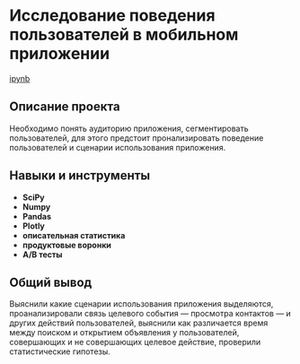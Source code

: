 # Исследование поведения пользователей в мобильном приложении

[ipynb](https://github.com/AndrTolstov/Portfolio/blob/main/%D0%98%D1%81%D1%81%D0%BB%D0%B5%D0%B4%D0%BE%D0%B2%D0%B0%D0%BD%D0%B8%D0%B5%20%D0%BF%D0%BE%D0%B2%D0%B5%D0%B4%D0%B5%D0%BD%D0%B8%D1%8F%20%D0%BF%D0%BE%D0%BB%D1%8C%D0%B7%D0%BE%D0%B2%D0%B0%D1%82%D0%B5%D0%BB%D0%B5%D0%B9%20%D0%B2%20%D0%BC%D0%BE%D0%B1%D0%B8%D0%BB%D1%8C%D0%BD%D0%BE%D0%BC%20%D0%BF%D1%80%D0%B8%D0%BB%D0%BE%D0%B6%D0%B5%D0%BD%D0%B8%D0%B8/%D0%98%D1%81%D1%81%D0%BB%D0%B5%D0%B4%D0%BE%D0%B2%D0%B0%D0%BD%D0%B8%D0%B5%20%D0%BF%D0%BE%D0%B2%D0%B5%D0%B4%D0%B5%D0%BD%D0%B8%D1%8F%20%D0%BF%D0%BE%D0%BB%D1%8C%D0%B7%D0%BE%D0%B2%D0%B0%D1%82%D0%B5%D0%BB%D0%B5%D0%B9%20%D0%B2%20%D0%BC%D0%BE%D0%B1%D0%B8%D0%BB%D1%8C%D0%BD%D0%BE%D0%BC%20%D0%BF%D1%80%D0%B8%D0%BB%D0%BE%D0%B6%D0%B5%D0%BD%D0%B8%D0%B8.ipynb)

## Описание проекта

Необходимо понять аудиторию приложения, сегментировать пользователей, для этого предстоит пронализировать поведение пользователей и сценарии использования приложения.



## Навыки и инструменты

- **SciPy**
- **Numpy**
- **Pandas**
- **Plotly**
- **описательная статистика**
- **продуктовые воронки**
- **A/B тесты**

## 

## Общий вывод

Выяснили какие сценарии использования приложения выделяются, проанализировали связь целевого события — просмотра контактов — и других действий пользователей, выяснили как различается время между поиском и открытием объявления у пользователей, совершающих и не совершающих целевое действие, проверили статистические гипотезы.
